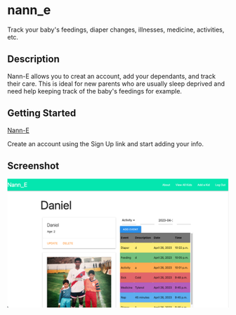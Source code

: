 # nann_e

Track your baby's feedings, diaper changes, illnesses, medicine, activities, etc.

## Description

Nann-E allows you to creat an account, add your dependants, and track their care. This is ideal for new parents who are usually sleep deprived and need help keeping track of the baby's feedings for example.

## Getting Started

[Nann-E](https://nann-e.herokuapp.com/)

Create an account using the Sign Up link and start adding your info.

## Screenshot

![screenshot](main_app/static/imgs/screenshot.png)
